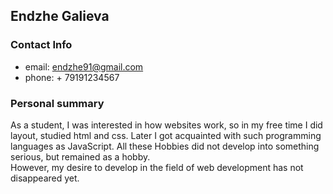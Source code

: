 ## Endzhe Galieva
### Contact Info
- email: <endzhe91@gmail.com> 
- phone: + 79191234567
### Personal summary
As a student, I was interested in how websites work, so in my free time I did layout, studied html and css. Later I got acquainted with such programming languages as JavaScript. All these Hobbies did not develop into something serious, but remained as a hobby.<br>
However, my desire to develop in the field of web development has not disappeared yet.
